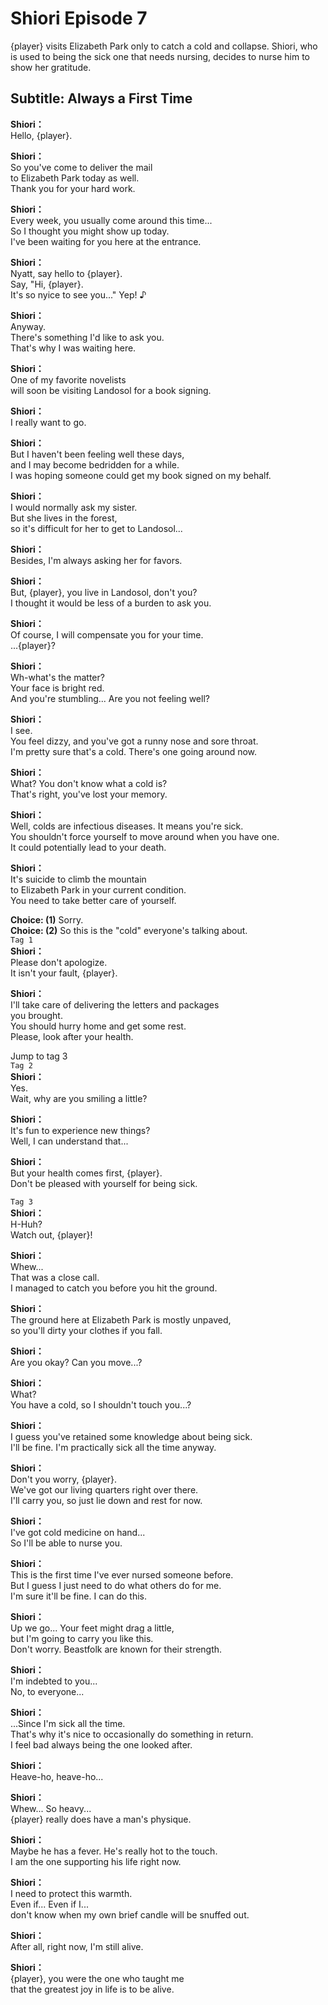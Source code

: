 # Shiori Episode 7
{player} visits Elizabeth Park only to catch a cold and collapse. Shiori, who is used to being the sick one that needs nursing, decides to nurse him to show her gratitude.
  
## Subtitle: Always a First Time
  
**Shiori：**  
Hello, {player}.  
  
**Shiori：**  
So you've come to deliver the mail  
to Elizabeth Park today as well.  
Thank you for your hard work.  
  
**Shiori：**  
Every week, you usually come around this time...  
So I thought you might show up today.  
I've been waiting for you here at the entrance.  
  
**Shiori：**  
Nyatt, say hello to {player}.  
Say, \"Hi, {player}.  
It's so nyice to see you...\" Yep! ♪  
  
**Shiori：**  
Anyway.  
There's something I'd like to ask you.  
That's why I was waiting here.  
  
**Shiori：**  
One of my favorite novelists  
will soon be visiting Landosol for a book signing.  
  
**Shiori：**  
I really want to go.  
  
**Shiori：**  
But I haven't been feeling well these days,  
and I may become bedridden for a while.  
I was hoping someone could get my book signed on my behalf.  
  
**Shiori：**  
I would normally ask my sister.  
But she lives in the forest,  
so it's difficult for her to get to Landosol...  
  
**Shiori：**  
Besides, I'm always asking her for favors.  
  
**Shiori：**  
But, {player}, you live in Landosol, don't you?  
I thought it would be less of a burden to ask you.  
  
**Shiori：**  
Of course, I will compensate you for your time.  
...{player}?  
  
**Shiori：**  
Wh-what's the matter?  
Your face is bright red.  
And you're stumbling... Are you not feeling well?  
  
**Shiori：**  
I see.  
You feel dizzy, and you've got a runny nose and sore throat.  
I'm pretty sure that's a cold. There's one going around now.  
  
**Shiori：**  
What? You don't know what a cold is?  
That's right, you've lost your memory.  
  
**Shiori：**  
Well, colds are infectious diseases. It means you're sick.  
You shouldn't force yourself to move around when you have one.  
It could potentially lead to your death.  
  
**Shiori：**  
It's suicide to climb the mountain  
to Elizabeth Park in your current condition.  
You need to take better care of yourself.  
  
**Choice: (1)**  Sorry.  
**Choice: (2)**  So this is the \"cold\" everyone's talking about.  
`Tag 1`  
**Shiori：**  
Please don't apologize.  
It isn't your fault, {player}.  
  
**Shiori：**  
I'll take care of delivering the letters and packages  
you brought.  
You should hurry home and get some rest.  
Please, look after your health.  
  
Jump to tag 3  
`Tag 2`  
**Shiori：**  
Yes.  
Wait, why are you smiling a little?  
  
**Shiori：**  
It's fun to experience new things?  
Well, I can understand that...  
  
**Shiori：**  
But your health comes first, {player}.  
Don't be pleased with yourself for being sick.  
  
`Tag 3`  
**Shiori：**  
H-Huh?  
Watch out, {player}!  
  
**Shiori：**  
Whew...  
That was a close call.  
I managed to catch you before you hit the ground.  
  
**Shiori：**  
The ground here at Elizabeth Park is mostly unpaved,  
so you'll dirty your clothes if you fall.  
  
**Shiori：**  
Are you okay? Can you move...?  
  
**Shiori：**  
What?  
You have a cold, so I shouldn't touch you...?  
  
**Shiori：**  
I guess you've retained some knowledge about being sick.  
I'll be fine. I'm practically sick all the time anyway.  
  
**Shiori：**  
Don't you worry, {player}.  
We've got our living quarters right over there.  
I'll carry you, so just lie down and rest for now.  
  
**Shiori：**  
I've got cold medicine on hand...  
So I'll be able to nurse you.  
  
**Shiori：**  
This is the first time I've ever nursed someone before.  
But I guess I just need to do what others do for me.  
I'm sure it'll be fine. I can do this.  
  
**Shiori：**  
Up we go... Your feet might drag a little,  
but I'm going to carry you like this.  
Don't worry. Beastfolk are known for their strength.  
  
**Shiori：**  
I'm indebted to you...  
No, to everyone...  
  
**Shiori：**  
...Since I'm sick all the time.  
That's why it's nice to occasionally do something in return.  
I feel bad always being the one looked after.  
  
**Shiori：**  
Heave-ho, heave-ho...  
  
**Shiori：**  
Whew... So heavy...  
{player} really does have a man's physique.  
  
**Shiori：**  
Maybe he has a fever. He's really hot to the touch.  
I am the one supporting his life right now.  
  
**Shiori：**  
I need to protect this warmth.  
Even if... Even if I...  
don't know when my own brief candle will be snuffed out.  
  
**Shiori：**  
After all, right now, I'm still alive.  
  
**Shiori：**  
{player}, you were the one who taught me  
that the greatest joy in life is to be alive.  
